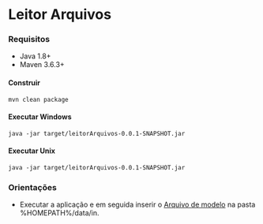 # Leitor Arquivos

### Requisitos
* Java 1.8+
* Maven 3.6.3+

#### Construir
```
mvn clean package
```

#### Executar Windows
```
java -jar target/leitorArquivos-0.0.1-SNAPSHOT.jar
```

#### Executar Unix
```
java -jar target/leitorArquivos-0.0.1-SNAPSHOT.jar
```
### Orientações

* Executar a aplicação e em seguida inserir o [Arquivo de modelo](modelo/modelo.dat) na pasta %HOMEPATH%/data/in.




